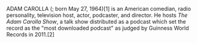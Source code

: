 ADAM CAROLLA (; born May 27, 1964)[1] is an American comedian, radio personality, television host, actor, podcaster, and director. He hosts _The Adam Carolla Show_, a talk show distributed as a podcast which set the record as the "most downloaded podcast" as judged by Guinness World Records in 2011.[2]
